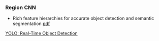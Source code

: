 ### Region CNN
- Rich feature hierarchies for accurate object detection and semantic segmentation [pdf](./RCNN/R-CNN.pdf)

[YOLO: Real-Time Object Detection](https://pjreddie.com/darknet/yolo/)
